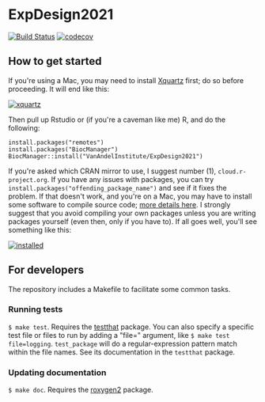 # ExpDesign2021

[![Build Status](https://travis-ci.org/VanAndelInstitute/ExpDesign2021.png?branch=master)](https://travis-ci.org/VanAndelInstitute/ExpDesign2021)  [![codecov](https://codecov.io/gh/VanAndelInstitute/ExpDesign2021/branch/master/graph/badge.svg)](https://codecov.io/gh/VanAndelInstitute/ExpDesign2021)

## How to get started

If you're using a Mac, you may need to install [Xquartz](https://www.xquartz.org/) first; do so before proceeding. It will end like this:

[![xquartz](https://raw.githubusercontent.com/VanAndelInstitute/ExpDesign2021/main/inst/extdata/xquartz.png)](https://www.xquartz.org/)

Then pull up Rstudio or (if you're a caveman like me) R, and do the following: 

```
install.packages("remotes")
install.packages("BiocManager")
BiocManager::install("VanAndelInstitute/ExpDesign2021")
```

If you're asked which CRAN mirror to use, I suggest number (1), `cloud.r-project.org`.
If you have any issues with packages, you can try `install.packages("offending_package_name")` and see if it fixes the problem. 
If that doesn't work, and you're on a Mac, you may have to install some software to compile source code; [more details here](https://mac.r-project.org/tools/).
I strongly suggest that you avoid compiling your own packages unless you are writing packages yourself (even then, only if you have to).
If all goes well, you'll see something like this: 

[![installed](https://github.com/VanAndelInstitute/ExpDesign2021/raw/main/inst/extdata/InstallationResults.png)](https://github.com/VanAndelInstitute/ExpDesign2021)


## For developers

The repository includes a Makefile to facilitate some common tasks.

### Running tests

`$ make test`. Requires the [testthat](https://github.com/hadley/testthat) package. You can also specify a specific test file or files to run by adding a "file=" argument, like `$ make test file=logging`. `test_package` will do a regular-expression pattern match within the file names. See its documentation in the `testthat` package.

### Updating documentation

`$ make doc`. Requires the [roxygen2](https://github.com/klutometis/roxygen) package.
